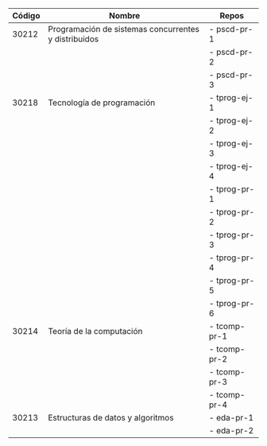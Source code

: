 
| Código | Nombre | Repos |
| ------ | ------ | ----- |
|  30212 | Programación de sistemas concurrentes y distribuidos | - pscd-pr-1  |
|        |                                                      | - pscd-pr-2  |
|        |                                                      | - pscd-pr-3  |
|  30218 | Tecnología de programación | - tprog-ej-1 |
|        |                            | - tprog-ej-2 |
|        |                            | - tprog-ej-3 |
|        |                            | - tprog-ej-4 |
|        |                            | - tprog-pr-1 |
|        |                            | - tprog-pr-2 |
|        |                            | - tprog-pr-3 |
|        |                            | - tprog-pr-4 |
|        |                            | - tprog-pr-5 |
|        |                            | - tprog-pr-6 |
|  30214 | Teoría de la computación   | - tcomp-pr-1 |
|        |                            | - tcomp-pr-2 |
|        |                            | - tcomp-pr-3 |
|        |                            | - tcomp-pr-4 |
|  30213 | Estructuras de datos y algoritmos | - eda-pr-1 |
|        |                                   | - eda-pr-2 |
